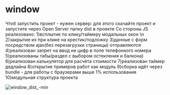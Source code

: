 # window
Чтоб запустить проект - нужен сервер:
для этого скачайте проект и запустите через Open Server папку dist в проекте
Со стороны JS реализовано:
1)всплытие по клику/таймеру модальных окон \n
2)закрытие их при клике на крестик/подложку
3)данные с форм посредством ajax(без перезагрузки страницы) отправляются
4)реализован запрет на ввод не цифр в поле телефонного номера
5)реализованы табы(раздел с выбором остекления и балкона)
6)реализован калькулятор для расчёта стоимости
7)реализован таймер дедлайна
8)открытие примеров работ как модуль
9)сборка идёт через bundle - для работы с браузерами выше 1% использования
10)модульная структура проекта 

![window_dist_-min](https://user-images.githubusercontent.com/84288756/199284449-faade87f-45ae-4f78-97a7-bd2c1bca6f7e.png)
